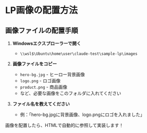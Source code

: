 # LP画像の配置方法

## 画像ファイルの配置手順

1. **Windowsエクスプローラーで開く**
   - `\\wsl$\Ubuntu\home\user\claude-test\sample-lp\images`

2. **画像ファイルをコピー**
   - `hero-bg.jpg` - ヒーロー背景画像
   - `logo.png` - ロゴ画像
   - `product.png` - 商品画像
   - など、必要な画像をこのフォルダに入れてください

3. **ファイル名を教えてください**
   - 例：「hero-bg.jpgに背景画像、logo.pngにロゴを入れました」

画像を配置したら、HTMLで自動的に参照して実装します！